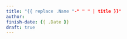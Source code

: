 ```yaml
---
title: "{{ replace .Name "-" " " | title }}"
author: 
finish-date: {{ .Date }}
draft: true
---
```


